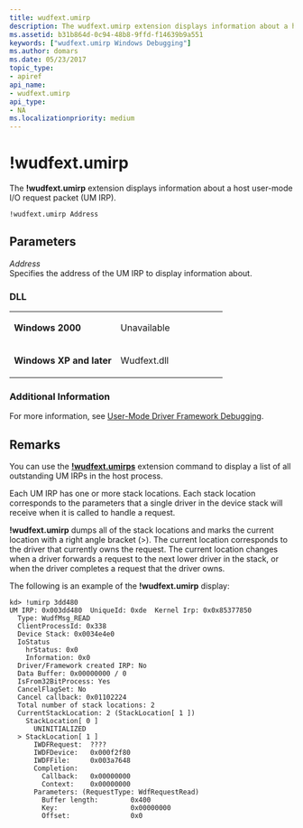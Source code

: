 ```yaml
---
title: wudfext.umirp
description: The wudfext.umirp extension displays information about a host user-mode I/O request packet (UM IRP).
ms.assetid: b31b864d-0c94-48b8-9ffd-f14639b9a551
keywords: ["wudfext.umirp Windows Debugging"]
ms.author: domars
ms.date: 05/23/2017
topic_type:
- apiref
api_name:
- wudfext.umirp
api_type:
- NA
ms.localizationpriority: medium
---
```


# !wudfext.umirp


The **!wudfext.umirp** extension displays information about a host user-mode I/O request packet (UM IRP).

```dbgcmd
!wudfext.umirp Address
```

## <span id="Parameters"></span><span id="parameters"></span><span id="PARAMETERS"></span>Parameters


<span id="_______Address______"></span><span id="_______address______"></span><span id="_______ADDRESS______"></span> *Address*   
Specifies the address of the UM IRP to display information about.

### <span id="DLL"></span><span id="dll"></span>DLL

<table>
<colgroup>
<col width="50%" />
<col width="50%" />
</colgroup>
<tbody>
<tr class="odd">
<td align="left"><p><strong>Windows 2000</strong></p></td>
<td align="left"><p>Unavailable</p></td>
</tr>
<tr class="even">
<td align="left"><p><strong>Windows XP and later</strong></p></td>
<td align="left"><p>Wudfext.dll</p></td>
</tr>
</tbody>
</table>

 

### <span id="Additional_Information"></span><span id="additional_information"></span><span id="ADDITIONAL_INFORMATION"></span>Additional Information

For more information, see [User-Mode Driver Framework Debugging](user-mode-driver-framework-debugging.md).

Remarks
-------

You can use the [**!wudfext.umirps**](-wudfext-umirps.md) extension command to display a list of all outstanding UM IRPs in the host process.

Each UM IRP has one or more stack locations. Each stack location corresponds to the parameters that a single driver in the device stack will receive when it is called to handle a request.

**!wudfext.umirp** dumps all of the stack locations and marks the current location with a right angle bracket (&gt;). The current location corresponds to the driver that currently owns the request. The current location changes when a driver forwards a request to the next lower driver in the stack, or when the driver completes a request that the driver owns.

The following is an example of the **!wudfext.umirp** display:

```dbgcmd
kd> !umirp 3dd480 
UM IRP: 0x003dd480  UniqueId: 0xde  Kernel Irp: 0x0x85377850
  Type: WudfMsg_READ
  ClientProcessId: 0x338
  Device Stack: 0x0034e4e0
  IoStatus
    hrStatus: 0x0
    Information: 0x0
  Driver/Framework created IRP: No
  Data Buffer: 0x00000000 / 0
  IsFrom32BitProcess: Yes
  CancelFlagSet: No
  Cancel callback: 0x01102224
  Total number of stack locations: 2
  CurrentStackLocation: 2 (StackLocation[ 1 ])
    StackLocation[ 0 ]
      UNINITIALIZED
  > StackLocation[ 1 ]
      IWDFRequest:  ????
      IWDFDevice:   0x000f2f80
      IWDFFile:     0x003a7648
      Completion:
        Callback:   0x00000000
        Context:    0x00000000
      Parameters: (RequestType: WdfRequestRead)
        Buffer length:        0x400
        Key:                  0x00000000
        Offset:               0x0
```

 

 





